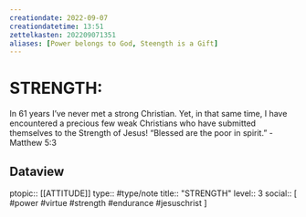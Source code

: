 ```yaml
---
creationdate: 2022-09-07
creationdatetime: 13:51
zettelkasten: 202209071351
aliases: [Power belongs to God, Steength is a Gift]
---
```

# STRENGTH:
In 61 years I’ve never met a strong Christian. Yet, in that same time, I have encountered a precious few weak Christians who have submitted themselves to the Strength of Jesus!
“Blessed are the poor in spirit.” - Matthew 5:3

## Dataview
ptopic:: [[ATTITUDE]]
type:: #type/note
title:: "STRENGTH"
level:: 3
social:: [ #power #virtue #strength #endurance #jesuschrist ]